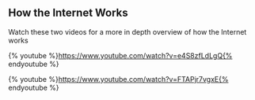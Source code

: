 ## How the Internet Works

Watch these two videos for a more in depth overview of how the Internet works

{% youtube %}https://www.youtube.com/watch?v=e4S8zfLdLgQ{% endyoutube %}

{% youtube %}https://www.youtube.com/watch?v=FTAPjr7vgxE{% endyoutube %}
